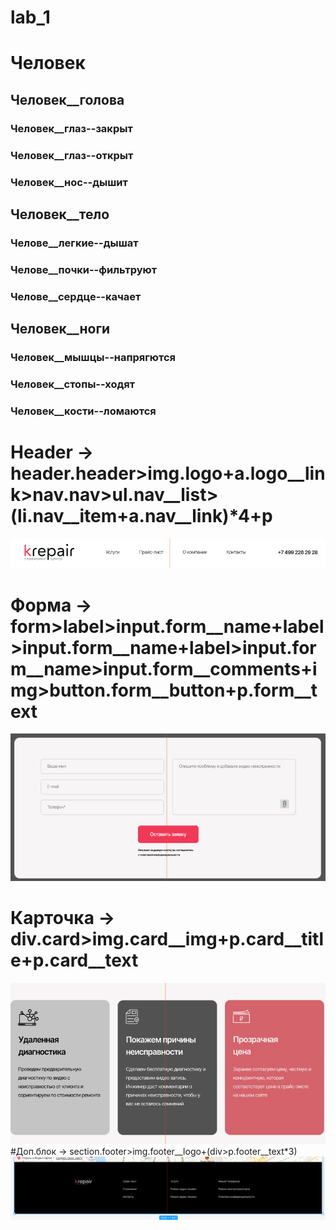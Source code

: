 # lab_1

# Человек

## Человек__голова

### Человек__глаз--закрыт
### Человек__глаз--открыт
### Человек__нос--дышит

## Человек__тело
### Челове__легкие--дышат
### Челове__почки--фильтруют
### Челове__сердце--качает

## Человек__ноги
### Человек__мышцы--напрягются
### Человек__стопы--ходят
### Человек__кости--ломаются

# Header -> header.header>img.logo+a.logo__link>nav.nav>ul.nav__list>(li.nav__item+a.nav__link)*4+p 
![Image alt](header.png)
# Форма -> form>label>input.form__name+label>input.form__name+label>input.form__name>input.form__comments+img>button.form__button+p.form__text
![Image alt](form.png)
# Карточка -> div.card>img.card__img+p.card__title+p.card__text
![Image alt](card.png)
#Доп.блок -> section.footer>img.footer__logo+(div>p.footer__text*3)
![Image alt](footer.png)